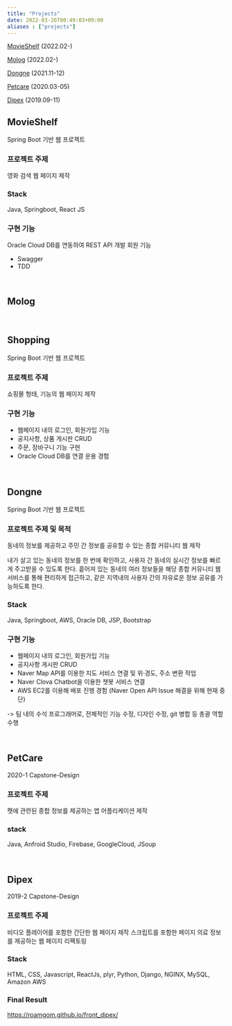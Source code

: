```yaml
---
title: "Projects"
date: 2022-03-26T00:49:03+09:00
aliases : ["projects"] 
---
```


[MovieShelf](#movieshelf) (2022.02-) <br>

[Molog](#molog) (2022.02-) <br>

[Dongne](#dongne) (2021.11-12) <br>

[Petcare](#petcare) (2020.03-05) <br>

[Dipex](#dipex) (2019.09-11) <br>




## MovieShelf

Spring Boot 기반 웹 프로젝트

### 프로젝트 주제

영화 검색 웹 페이지 제작

### Stack

Java, Springboot, React JS

### 구현 기능

Oracle Cloud DB를 연동하여 REST API 개발
회원 기능

- Swagger 
- TDD



<br>


## Molog






<br>



## Shopping

Spring Boot 기반 웹 프로젝트

### 프로젝트 주제

쇼핑몰 형태, 기능의 웹 페이지 제작

### 구현 기능

- 웹페이지 내의 로그인, 회원가입 기능
- 공지사항, 상품 게시판 CRUD
- 주문, 장바구니 기능 구현
- Oracle Cloud DB를 연결 운용 경험



<br>



## Dongne

Spring Boot 기반 웹 프로젝트

### 프로젝트 주제 및 목적

동네의 정보를 제공하고 주민 간 정보를 공유할 수 있는 종합 커뮤니티 웹 제작

내가 살고 있는 동네의 정보를 한 번에 확인하고,
사용자 간 동네의 실시간 정보를 빠르게 주고받을 수 있도록 한다.
흩어져 있는 동네의 여러 정보들을 해당 종합 커뮤니티 웹 서비스를 통해 편리하게 접근하고,
같은 지역내의 사용자 간의 자유로운 정보 공유를 가능하도록 한다.

### Stack

Java, Springboot, AWS, Oracle DB, JSP, Bootstrap

### 구현 기능

- 웹페이지 내의 로그인, 회원가입 기능
- 공지사항 게시판 CRUD
- Naver Map API를 이용한 지도 서비스 연결 및 위·경도, 주소 변환 작업
- Naver Clova Chatbot을 이용한 챗봇 서비스 연결
- AWS EC2를 이용해 배포 진행 경험 (Naver Open API Issue 해결을 위해 현재 중단) 

-> 팀 내의 수석 프로그래머로, 전체적인 기능 수정, 디자인 수정, git 병합 등
총괄 역할 수행



<br>



## PetCare

2020-1 Capstone-Design

### 프로젝트 주제

펫에 관련된 종합 정보를 제공하는 앱 어플리케이션 제작

### stack

Java, Anfroid Studio, Firebase, GoogleCloud, JSoup



<br>



## Dipex 

2019-2 Capstone-Design

### 프로젝트 주제

비디오 플레이어를 포함한 간단한 웹 페이지 제작
스크립트를 포함한 페이지
의료 정보를 제공하는 웹 페이지 리팩토링

### Stack
HTML, CSS, Javascript, ReactJs, plyr, Python, Django, NGINX, MySQL, Amazon AWS

### Final Result

https://roamgom.github.io/front_dipex/